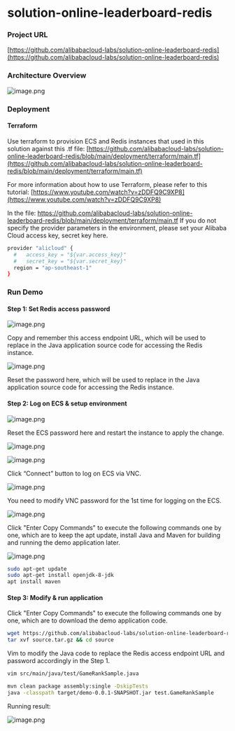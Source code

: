 # solution-online-leaderboard-redis

### Project URL
[https://github.com/alibabacloud-labs/solution-online-leaderboard-redis](https://github.com/alibabacloud-labs/solution-online-leaderboard-redis)

### Architecture Overview
![image.png](https://github.com/alibabacloud-labs/solution-online-leaderboard-redis/raw/main/images/archi.png)

### Deployment
#### Terraform
Use terraform to provision ECS and Redis instances that used in this solution against this .tf file:
[https://github.com/alibabacloud-labs/solution-online-leaderboard-redis/blob/main/deployment/terraform/main.tf](https://github.com/alibabacloud-labs/solution-online-leaderboard-redis/blob/main/deployment/terraform/main.tf)


For more information about how to use Terraform, please refer to this tutorial: [https://www.youtube.com/watch?v=zDDFQ9C9XP8](https://www.youtube.com/watch?v=zDDFQ9C9XP8)

In the file: https://github.com/alibabacloud-labs/solution-online-leaderboard-redis/blob/main/deployment/terraform/main.tf
If you do not specify the provider parameters in the environment, please set your Alibaba Cloud access key, secret key here.

```bash
provider "alicloud" {
  #   access_key = "${var.access_key}"
  #   secret_key = "${var.secret_key}"
  region = "ap-southeast-1"
}
```

### Run Demo
#### Step 1: Set Redis access password
![image.png](https://github.com/alibabacloud-labs/solution-online-leaderboard-redis/raw/main/images/step1-1.png)

Copy and remember this access endpoint URL, which will be used to replace in the Java application source code for accessing the Redis instance.

![image.png](https://github.com/alibabacloud-labs/solution-online-leaderboard-redis/raw/main/images/step1-2.png)

Reset the password here, which will be used to replace in the Java application source code for accessing the Redis instance.


#### Step 2: Log on ECS & setup environment
![image.png](https://github.com/alibabacloud-labs/solution-online-leaderboard-redis/raw/main/images/step2-1.png)

Reset the ECS password here and restart the instance to apply the change.


![image.png](https://github.com/alibabacloud-labs/solution-online-leaderboard-redis/raw/main/images/step2-2.png)

![image.png](https://github.com/alibabacloud-labs/solution-online-leaderboard-redis/raw/main/images/step2-3.png)

Click “Connect” button to log on ECS via VNC.

![image.png](https://github.com/alibabacloud-labs/solution-online-leaderboard-redis/raw/main/images/step2-4.png)

You need to modify VNC password for the 1st time for logging on the ECS.

![image.png](https://github.com/alibabacloud-labs/solution-online-leaderboard-redis/raw/main/images/step2-5.png)

Click "Enter Copy Commands" to execute the following commands one by one, which are to keep the apt update, install Java and Maven for building and running the demo application later.

![image.png](https://github.com/alibabacloud-labs/solution-online-leaderboard-redis/raw/main/images/step2-6.png)

```bash
sudo apt-get update
sudo apt-get install openjdk-8-jdk
apt install maven
```






#### Step 3: Modify & run application
Click "Enter Copy Commands" to execute the following commands one by one, which are to download the demo application code.

```bash
wget https://github.com/alibabacloud-labs/solution-online-leaderboard-redis/raw/main/source.tar.gz
tar xvf source.tar.gz && cd source
```


Vim to modify the Java code to replace the Redis access endpoint URL and password accordingly in the Step 1.
```bash
vim src/main/java/test/GameRankSample.java
```
```bash
mvn clean package assembly:single -DskipTests
java -classpath target/demo-0.0.1-SNAPSHOT.jar test.GameRankSample
```
Running result:

![image.png](https://github.com/alibabacloud-labs/solution-online-leaderboard-redis/raw/main/images/step3-1.png)
